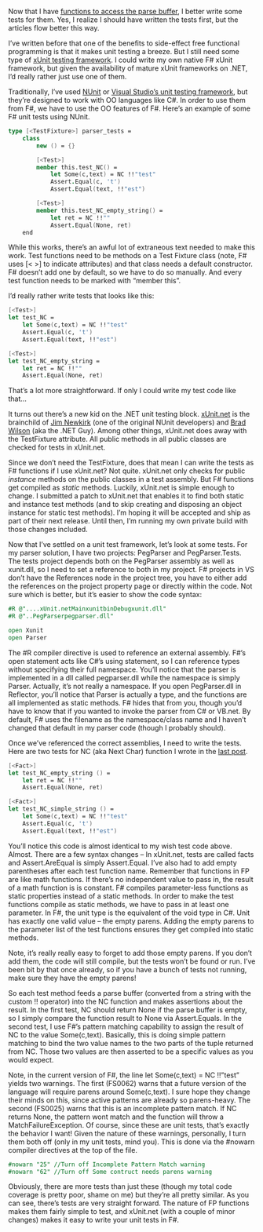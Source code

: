 Now that I have [functions to access the parse
buffer](http://devhawk.net/2007/12/11/Practical+F+Parsing+The+Parse+Buffer.aspx),
I better write some tests for them. Yes, I realize I should have written
the tests first, but the articles flow better this way.

I’ve written before that one of the benefits to side-effect free
functional programming is that it makes unit testing a breeze. But I
still need some type of [xUnit testing
framework](http://en.wikipedia.org/wiki/XUnit). I could write my own
native F\# xUnit framework, but given the availability of mature xUnit
frameworks on .NET, I’d really rather just use one of them.

Traditionally, I’ve used [NUnit](http://nunit.com) or [Visual Studio’s
unit testing
framework](http://msdn2.microsoft.com/library/ms243147.aspx), but
they’re designed to work with OO languages like C\#. In order to use
them from F\#, we have to use the OO features of F\#. Here’s an example
of some F\# unit tests using NUnit.

``` fsharp
type [<TestFixture>] parser_tests =
    class
        new () = {}

        [<Test>]
        member this.test_NC() =
            let Some(c,text) = NC !!"test"  
            Assert.Equal(c, 't')
            Assert.Equal(text, !!"est")

        [<Test>]
        member this.test_NC_empty_string() =
            let ret = NC !!""  
            Assert.Equal(None, ret)
    end
```

While this works, there’s an awful lot of extraneous text needed to make
this work. Test functions need to be methods on a Test Fixture class
(note, F\# uses [\< \>] to indicate attributes) and that class needs a
default constructor. F\# doesn’t add one by default, so we have to do so
manually. And every test function needs to be marked with “member this”.

I’d really rather write tests that looks like this:

``` fsharp
[<Test>]
let test_NC =
    let Some(c,text) = NC !!"test"  
    Assert.Equal(c, 't')
    Assert.Equal(text, !!"est")

[<Test>]
let test_NC_empty_string =
    let ret = NC !!""  
    Assert.Equal(None, ret)
```

That’s a lot more straightforward. If only I could write my test code
like that…

It turns out there’s a new kid on the .NET unit testing block.
[xUnit.net](http://www.codeplex.com/xunit) is the brainchild of [Jim
Newkirk](http://jamesnewkirk.typepad.com/posts/) (one of the original
NUnit developers) and [Brad
Wilson](http://www.agileprogrammer.com/dotnetguy/) (aka the .NET Guy).
Among other things, xUnit.net does away with the TestFixture attribute.
All public methods in all public classes are checked for tests in
xUnit.net.

Since we don’t need the TestFixture, does that mean I can write the
tests as F\# functions if I use xUnit.net? Not quite. xUnit.net only
checks for public *instance* methods on the public classes in a test
assembly. But F\# functions get compiled as *static* methods. Luckily,
xUnit.net is simple enough to change. I submitted a patch to xUnit.net
that enables it to find both static and instance test methods (and to
skip creating and disposing an object instance for static test methods).
I’m hoping it will be accepted and ship as part of their next release.
Until then, I’m running my own private build with those changes
included.

Now that I’ve settled on a unit test framework, let’s look at some
tests. For my parser solution, I have two projects: PegParser and
PegParser.Tests. The tests project depends both on the PegParser
assembly as well as xunit.dll, so I need to set a reference to both in
my project. F\# projects in VS don’t have the References node in the
project tree, you have to either add the references on the project
property page or directly within the code. Not sure which is better, but
it’s easier to show the code syntax:

``` fsharp
#R @"....xUnit.netMainxunitbinDebugxunit.dll"
#R @"..PegParserpegparser.dll"

open Xunit
open Parser
```

The \#R compiler directive is used to reference an external assembly.
F\#’s open statement acts like C\#’s using statement, so I can reference
types without specifying their full namespace. You’ll notice that the
parser is implemented in a dll called pegparser.dll while the namespace
is simply Parser. Actually, it’s not really a namespace. If you open
PegParser.dll in Reflector, you’ll notice that Parser is actually a
type, and the functions are all implemented as static methods. F\# hides
that from you, though you’d have to know that if you wanted to invoke
the parser from C\# or VB.net. By default, F\# uses the filename as the
namespace/class name and I haven’t changed that default in my parser
code (though I probably should).

Once we’ve referenced the correct assemblies, I need to write the tests.
Here are two tests for NC (aka Next Char) function I wrote in the [last
post](http://devhawk.net/2007/12/11/Practical+F+Parsing+The+Parse+Buffer.aspx).

``` fsharp
[<Fact>]
let test_NC_empty_string () =
    let ret = NC !!""
    Assert.Equal(None, ret)  

[<Fact>]
let test_NC_simple_string () =
    let Some(c,text) = NC !!"test"
    Assert.Equal(c, 't')
    Assert.Equal(text, !!"est")
```

You’ll notice this code is almost identical to my wish test code above.
Almost. There are a few syntax changes – In xUnit.net, tests are called
facts and Assert.AreEqual is simply Assert.Equal. I’ve also had to add
empty parentheses after each test function name. Remember that functions
in FP are like math functions. If there’s no independent value to pass
in, the result of a math function is is constant. F\# compiles
parameter-less functions as static properties instead of a static
methods. In order to make the test functions compile as static methods,
we have to pass in at least one parameter. In F\#, the unit type is the
equivalent of the void type in C\#. Unit has exactly one valid value –
the empty parens. Adding the empty parens to the parameter list of the
test functions ensures they get compiled into static methods.

Note, it’s really really easy to forget to add those empty parens. If
you don’t add them, the code will still compile, but the tests won’t be
found or run. I’ve been bit by that once already, so if you have a bunch
of tests not running, make sure they have the empty parens!

So each test method feeds a parse buffer (converted from a string with
the custom !! operator) into the NC function and makes assertions about
the result. In the first test, NC should return None if the parse buffer
is empty, so I simply compare the function result to None via
Assert.Equals. In the second test, I use F\#’s pattern matching
capability to assign the result of NC to the value Some(c,text).
Basically, this is doing simple pattern matching to bind the two value
names to the two parts of the tuple returned from NC. Those two values
are then asserted to be a specific values as you would expect.

Note, in the current version of F\#, the line let Some(c,text) = NC
!!”test” yields two warnings. The first (FS0062) warns that a future
version of the language will require parens around Some(c,text). I sure
hope they change their minds on this, since active patterns are already
so parens-heavy. The second (FS0025) warns that this is an incomplete
pattern match. If NC returns None, the pattern wont match and the
function will throw a MatchFailureException. Of course, since these are
unit tests, that’s exactly the behavior I want! Given the nature of
these warnings, personally, I turn them both off (only in my unit tests,
mind you). This is done via the \#nowarn compiler directives at the top
of the file.

``` fsharp
#nowarn "25" //Turn off Incomplete Pattern Match warning
#nowarn "62" //Turn off Some contruct needs parens warning
```

Obviously, there are more tests than just these (though my total code
coverage is pretty poor, shame on me) but they’re all pretty similar. As
you can see, there’s tests are very straight forward. The nature of FP
functions makes them fairly simple to test, and xUnit.net (with a couple
of minor changes) makes it easy to write your unit tests in F\#.

